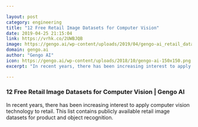 ```yaml
---

layout: post
category: engineering
title: "12 Free Retail Image Datasets for Computer Vision"
date: 2019-04-25 21:15:04
link: https://vrhk.co/2UWBJQB
image: https://gengo.ai/wp-content/uploads/2019/04/gengo-ai_retail_datasets.jpg
domain: gengo.ai
author: "Gengo AI"
icon: https://gengo.ai/wp-content/uploads/2018/10/gengo-ai-150x150.png
excerpt: "In recent years, there has been increasing interest to apply computer vision technology to retail. This list contains publicly available retail image datasets for product and object recognition."

---
```


### 12 Free Retail Image Datasets for Computer Vision | Gengo AI

In recent years, there has been increasing interest to apply computer vision technology to retail. This list contains publicly available retail image datasets for product and object recognition.